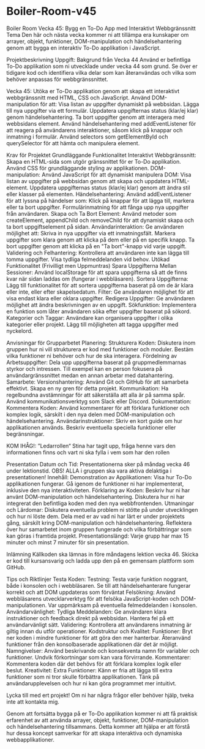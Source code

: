 # Boiler-Room-v45

Boiler Room Vecka 45: Bygg en To-Do App med Interaktivt Webbgränssnitt
Tema
Den här och nästa vecka kommer ni att tillämpa era kunskaper om arrayer, objekt, funktioner, DOM-manipulation och händelsehantering genom att bygga en interaktiv To-Do applikation i JavaScript.

Projektbeskrivning
Uppgift:
Bakgrund från Vecka 44
Använd er befintliga To-Do applikation som ni utvecklade under vecka 44 som grund.
Se över er tidigare kod och identifiera vilka delar som kan återanvändas och vilka som behöver anpassas för webbgränssnittet.

Vecka 45:
Utöka er To-Do applikation genom att skapa ett interaktivt webbgränssnitt med HTML, CSS och JavaScript.
Använd DOM-manipulation för att:
Visa listan av uppgifter dynamiskt på webbsidan.
Lägga till nya uppgifter via ett formulär.
Uppdatera uppgifternas status (klar/ej klar) genom händelsehantering.
Ta bort uppgifter genom att interagera med webbsidans element.
Använd händelsehantering med addEventListener för att reagera på användarens interaktioner, såsom klick på knappar och inmatning i formulär.
Använd selectors som getElementById och querySelector för att hämta och manipulera element.

Krav för Projektet
Grundläggande Funktionalitet
Interaktivt Webbgränssnitt:
Skapa en HTML-sida som utgör gränssnittet för er To-Do applikation.
Använd CSS för grundläggande styling av applikationen.
DOM-manipulation:
Använd JavaScript för att dynamiskt manipulera DOM:
Visa listan av uppgifter på webbsidan genom att skapa och uppdatera HTML-element.
Uppdatera uppgifternas status (klar/ej klar) genom att ändra stil eller klasser på elementen.
Händelsehantering:
Använd addEventListener för att lyssna på händelser som:
Klick på knappar för att lägga till, markera eller ta bort uppgifter.
Formulärinmatning för att fånga upp nya uppgifter från användaren.
Skapa och Ta Bort Element:
Använd metoder som createElement, appendChild och removeChild för att dynamiskt skapa och ta bort uppgiftselement på sidan.
Användarinteraktion:
Ge användaren möjlighet att:
Skriva in nya uppgifter via ett inmatningsfält.
Markera uppgifter som klara genom att klicka på dem eller på en specifik knapp.
Ta bort uppgifter genom att klicka på en "Ta bort"-knapp vid varje uppgift.
Validering och Felhantering:
Kontrollera att användaren inte kan lägga till tomma uppgifter.
Visa tydliga felmeddelanden vid behov.
Utökad Funktionalitet (Frivilligt men Uppmuntras)
Spara Uppgifterna Mellan Sessioner:
Använd localStorage för att spara uppgifterna så att de finns kvar när sidan laddas om (fungerar i webbläsaren).
Sortera Uppgifterna:
Lägg till funktionalitet för att sortera uppgifterna baserat på om de är klara eller inte, eller efter skapelsedatum.
Filter: 
Ge användaren möjlighet för att visa endast klara eller oklara uppgifter.
Redigera Uppgifter:
Ge användaren möjlighet att ändra beskrivningen av en uppgift.
Sökfunktion:
Implementera en funktion som låter användaren söka efter uppgifter baserat på sökord.
Kategorier och Taggar:
Användare kan organisera uppgifter i olika kategorier eller projekt.
Lägg till möjligheten att tagga uppgifter med nyckelord.

Anvisningar för Grupparbetet
Planering:
Strukturera Koden:
Diskutera inom gruppen hur ni vill strukturera er kod med funktioner och moduler.
Bestäm vilka funktioner ni behöver och hur de ska interagera.
Fördelning av Arbetsuppgifter:
Dela upp uppgifterna baserat på gruppmedlemmarnas styrkor och intressen.
Till exempel kan en person fokusera på användargränssnittet medan en annan arbetar med datahantering.
Samarbete:
Versionshantering:
Använd Git och GitHub för att samarbeta effektivt.
Skapa en ny gren för detta projekt.
Kommunikation:
Ha regelbundna avstämningar för att säkerställa att alla är på samma spår.
Använd kommunikationsverktyg som Slack eller Discord.
Dokumentation:
Kommentera Koden:
Använd kommentarer för att förklara funktioner och komplex logik, särskilt i den nya delen med DOM-manipulation och händelsehantering.
Användarinstruktioner:
Skriv en kort guide om hur applikationen används.
Beskriv eventuella speciella funktioner eller begränsningar.


KOM IHÅG!: ”Ledarrollen“ Stina har tagit upp, fråga henne vars den informationen finns och vart ni ska fylla i vem som har den rollen

Presentation
Datum och Tid:
Presentationerna sker på måndag vecka 46 under lektionstid.
OBS! ALLA i gruppen ska vara aktiva delaktiga i presentationen!
Innehåll:
Demonstration av Applikationen:
Visa hur To-Do applikationen fungerar.
Gå igenom de funktioner ni har implementerat, inklusive den nya interaktiviteten.
Förklaring av Koden:
Beskriv hur ni har använt DOM-manipulation och händelsehantering.
Diskutera hur ni har integrerat den befintliga koden med den nya webbfrontenden.
Utmaningar och Lärdomar:
Diskutera eventuella problem ni stötte på under utvecklingen och hur ni löste dem.
Dela med er av vad ni har lärt er under projektets gång, särskilt kring DOM-manipulation och händelsehantering.
Reflektera över hur samarbetet inom gruppen fungerade och vilka förbättringar som kan göras i framtida projekt.
Presentationslängd:
Varje grupp har max 15 minuter och minst 7 minuter för sin presentation.

Inlämning
Källkoden ska lämnas in före måndagens lektion vecka 46.
Skicka er kod till kursansvarig och ladda upp den på en gemensam plattform som GitHub.

Tips och Riktlinjer
Testa Koden:
Testning:
Testa varje funktion noggrant, både i konsolen och i webbläsaren.
Se till att händelsehanterare fungerar korrekt och att DOM uppdateras som förväntat
Felsökning:
Använd webbläsarens utvecklarverktyg för att felsöka JavaScript-koden och DOM-manipulationen.
Var uppmärksam på eventuella felmeddelanden i konsolen.
Användarvänlighet:
Tydliga Meddelanden:
Ge användaren klara instruktioner och feedback direkt på webbsidan.
Hantera fel på ett användarvänligt sätt.
Validering:
Kontrollera att användarens inmatning är giltig innan du utför operationer.
Kodstruktur och Kvalitet:
Funktioner:
Bryt ner koden i mindre funktioner för att göra den mer hanterbar.
Återanvänd funktioner från den konsolbaserade applikationen där det är möjligt.
Namngivelser:
Använd beskrivande och konsekventa namn för variabler och funktioner.
Undvik förkortningar som kan vara förvirrande.
Kommentarer:
Kommentera koden där det behövs för att förklara komplex logik eller beslut.
Kreativitet:
Extra Funktioner:
Känn er fria att lägga till extra funktioner som ni tror skulle förbättra applikationen.
Tänk på användarupplevelsen och hur ni kan göra programmet mer intuitivt.


Lycka till med ert projekt! Om ni har några frågor eller behöver hjälp, tveka inte att kontakta mig.

Genom att fortsätta bygga på er To-Do applikation kommer ni att få praktisk erfarenhet av att använda arrayer, objekt, funktioner, DOM-manipulation och händelsehantering tillsammans. Detta kommer att hjälpa er att förstå hur dessa koncept samverkar för att skapa interaktiva och dynamiska webbapplikationer.


